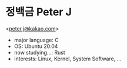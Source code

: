 # 정백금 Peter J
<[peter.j@kakao.com](mailto:peter.j@kakao.com)>

- major language: C
- OS: Ubuntu 20.04
- now studying...: Rust
- interests: Linux, Kernel, System Software, ...
